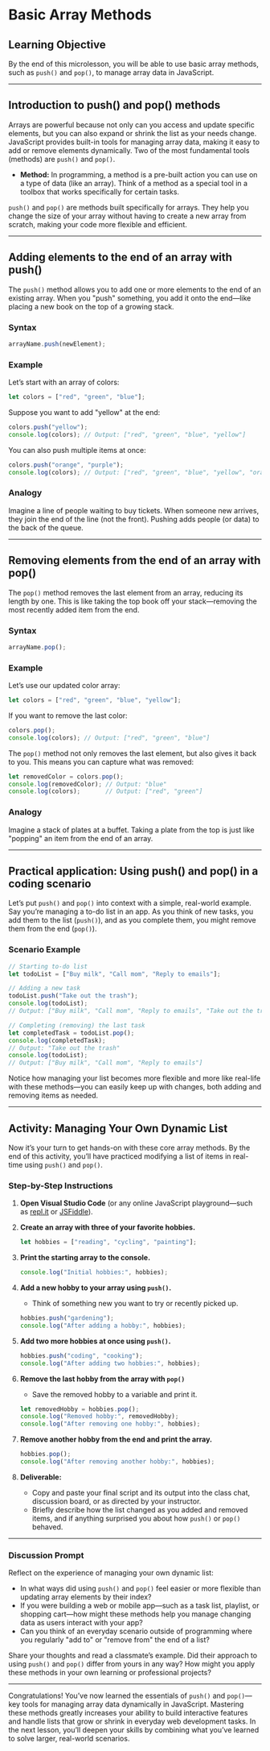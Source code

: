 # Basic Array Methods

## Learning Objective

By the end of this microlesson, you will be able to use basic array methods, such as `push()` and `pop()`, to manage array data in JavaScript.

---

## Introduction to push() and pop() methods

Arrays are powerful because not only can you access and update specific elements, but you can also expand or shrink the list as your needs change. JavaScript provides built-in tools for managing array data, making it easy to add or remove elements dynamically. Two of the most fundamental tools (methods) are `push()` and `pop()`.

- **Method:** In programming, a method is a pre-built action you can use on a type of data (like an array). Think of a method as a special tool in a toolbox that works specifically for certain tasks.

`push()` and `pop()` are methods built specifically for arrays. They help you change the size of your array without having to create a new array from scratch, making your code more flexible and efficient.

---

## Adding elements to the end of an array with push()

The `push()` method allows you to add one or more elements to the end of an existing array. When you "push" something, you add it onto the end—like placing a new book on the top of a growing stack.

### Syntax

```javascript
arrayName.push(newElement);
```

### Example

Let’s start with an array of colors:

```javascript
let colors = ["red", "green", "blue"];
```

Suppose you want to add "yellow" at the end:

```javascript
colors.push("yellow");
console.log(colors); // Output: ["red", "green", "blue", "yellow"]
```

You can also push multiple items at once:

```javascript
colors.push("orange", "purple");
console.log(colors); // Output: ["red", "green", "blue", "yellow", "orange", "purple"]
```

### Analogy

Imagine a line of people waiting to buy tickets. When someone new arrives, they join the end of the line (not the front). Pushing adds people (or data) to the back of the queue.

---

## Removing elements from the end of an array with pop()

The `pop()` method removes the last element from an array, reducing its length by one. This is like taking the top book off your stack—removing the most recently added item from the end.

### Syntax

```javascript
arrayName.pop();
```

### Example

Let’s use our updated color array:

```javascript
let colors = ["red", "green", "blue", "yellow"];
```

If you want to remove the last color:

```javascript
colors.pop();
console.log(colors); // Output: ["red", "green", "blue"]
```

The `pop()` method not only removes the last element, but also gives it back to you. This means you can capture what was removed:

```javascript
let removedColor = colors.pop();
console.log(removedColor); // Output: "blue"
console.log(colors);       // Output: ["red", "green"]
```

### Analogy

Imagine a stack of plates at a buffet. Taking a plate from the top is just like "popping" an item from the end of an array.

---

## Practical application: Using push() and pop() in a coding scenario

Let’s put `push()` and `pop()` into context with a simple, real-world example. Say you’re managing a to-do list in an app. As you think of new tasks, you add them to the list (`push()`), and as you complete them, you might remove them from the end (`pop()`).

### Scenario Example

```javascript
// Starting to-do list
let todoList = ["Buy milk", "Call mom", "Reply to emails"];

// Adding a new task
todoList.push("Take out the trash");
console.log(todoList); 
// Output: ["Buy milk", "Call mom", "Reply to emails", "Take out the trash"]

// Completing (removing) the last task
let completedTask = todoList.pop();
console.log(completedTask); 
// Output: "Take out the trash"
console.log(todoList); 
// Output: ["Buy milk", "Call mom", "Reply to emails"]
```

Notice how managing your list becomes more flexible and more like real-life with these methods—you can easily keep up with changes, both adding and removing items as needed.

---

## Activity: Managing Your Own Dynamic List

Now it’s your turn to get hands-on with these core array methods. By the end of this activity, you’ll have practiced modifying a list of items in real-time using `push()` and `pop()`.

### Step-by-Step Instructions

1. **Open Visual Studio Code** (or any online JavaScript playground—such as [repl.it](https://replit.com/~) or [JSFiddle](https://jsfiddle.net/)).

2. **Create an array with three of your favorite hobbies.**
    ```javascript
    let hobbies = ["reading", "cycling", "painting"];
    ```

3. **Print the starting array to the console.**
    ```javascript
    console.log("Initial hobbies:", hobbies);
    ```

4. **Add a new hobby to your array using `push()`.**
    - Think of something new you want to try or recently picked up.
    ```javascript
    hobbies.push("gardening");
    console.log("After adding a hobby:", hobbies);
    ```

5. **Add two more hobbies at once using `push()`.**
    ```javascript
    hobbies.push("coding", "cooking");
    console.log("After adding two hobbies:", hobbies);
    ```

6. **Remove the last hobby from the array with `pop()`**
    - Save the removed hobby to a variable and print it.
    ```javascript
    let removedHobby = hobbies.pop();
    console.log("Removed hobby:", removedHobby);
    console.log("After removing one hobby:", hobbies);
    ```

7. **Remove another hobby from the end and print the array.**
    ```javascript
    hobbies.pop();
    console.log("After removing another hobby:", hobbies);
    ```

8. **Deliverable:**  
    - Copy and paste your final script and its output into the class chat, discussion board, or as directed by your instructor.
    - Briefly describe how the list changed as you added and removed items, and if anything surprised you about how `push()` or `pop()` behaved.

---

### Discussion Prompt

Reflect on the experience of managing your own dynamic list:

- In what ways did using `push()` and `pop()` feel easier or more flexible than updating array elements by their index?
- If you were building a web or mobile app—such as a task list, playlist, or shopping cart—how might these methods help you manage changing data as users interact with your app?
- Can you think of an everyday scenario outside of programming where you regularly "add to" or "remove from" the end of a list?

Share your thoughts and read a classmate’s example. Did their approach to using `push()` and `pop()` differ from yours in any way? How might you apply these methods in your own learning or professional projects?

---

Congratulations! You’ve now learned the essentials of `push()` and `pop()`—key tools for managing array data dynamically in JavaScript. Mastering these methods greatly increases your ability to build interactive features and handle lists that grow or shrink in everyday web development tasks. In the next lesson, you’ll deepen your skills by combining what you’ve learned to solve larger, real-world scenarios.